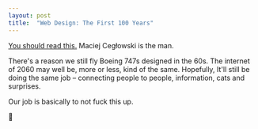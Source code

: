 ```yaml
---
layout: post
title:  "Web Design: The First 100 Years"
---
```


[You should read this.][talk] Maciej Cegłowski is the man.

There's a reason we still fly Boeing 747s designed in the 60s. The internet of 2060 may well be, more or less, kind of the same. Hopefully, It'll still be doing the same job – connecting people to people, information, cats and surprises.

Our job is basically to not fuck this up.

🔮

[talk]:http://idlewords.com/talks/web_design_first_100_years.htm
